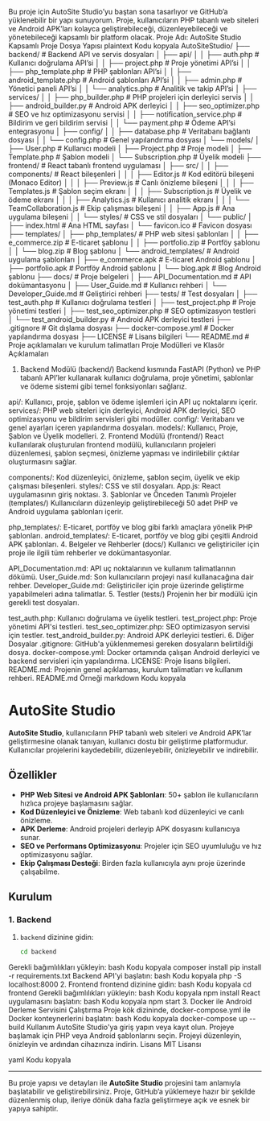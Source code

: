 Bu proje için AutoSite Studio’yu baştan sona tasarlıyor ve GitHub’a yüklenebilir bir yapı sunuyorum. Proje, kullanıcıların PHP tabanlı web siteleri ve Android APK’ları kolayca geliştirebileceği, düzenleyebileceği ve yönetebileceği kapsamlı bir platform olacak.
Proje Adı: AutoSite Studio
Kapsamlı Proje Dosya Yapısı
plaintext
Kodu kopyala
AutoSiteStudio/
├── backend/                            # Backend API ve servis dosyaları
│   ├── api/
│   │   ├── auth.php                    # Kullanıcı doğrulama API’si
│   │   ├── project.php                 # Proje yönetimi API’si
│   │   ├── php_template.php            # PHP şablonları API’si
│   │   ├── android_template.php        # Android şablonları API’si
│   │   ├── admin.php                   # Yönetici paneli API’si
│   │   └── analytics.php               # Analitik ve takip API’si
│   ├── services/
│   │   ├── php_builder.php             # PHP projeleri için derleyici servis
│   │   ├── android_builder.py          # Android APK derleyici
│   │   ├── seo_optimizer.php           # SEO ve hız optimizasyonu servisi
│   │   ├── notification_service.php    # Bildirim ve geri bildirim servisi
│   │   └── payment.php                 # Ödeme API’si entegrasyonu
│   ├── config/
│   │   ├── database.php                # Veritabanı bağlantı dosyası
│   │   └── config.php                  # Genel yapılandırma dosyası
│   └── models/
│       ├── User.php                    # Kullanıcı modeli
│       ├── Project.php                 # Proje modeli
│       ├── Template.php                # Şablon modeli
│       └── Subscription.php            # Üyelik modeli
├── frontend/                           # React tabanlı frontend uygulaması
│   ├── src/
│   │   ├── components/                 # React bileşenleri
│   │   │   ├── Editor.js               # Kod editörü bileşeni (Monaco Editor)
│   │   │   ├── Preview.js              # Canlı önizleme bileşeni
│   │   │   ├── Templates.js            # Şablon seçim ekranı
│   │   │   ├── Subscription.js         # Üyelik ve ödeme ekranı
│   │   │   ├── Analytics.js            # Kullanıcı analitik ekranı
│   │   │   └── TeamCollaboration.js    # Ekip çalışması bileşeni
│   │   ├── App.js                      # Ana uygulama bileşeni
│   │   └── styles/                     # CSS ve stil dosyaları
│   └── public/
│       ├── index.html                  # Ana HTML sayfası
│       └── favicon.ico                 # Favicon dosyası
├── templates/
│   ├── php_templates/                  # PHP web sitesi şablonları
│   │   ├── e_commerce.zip              # E-ticaret şablonu
│   │   ├── portfolio.zip               # Portföy şablonu
│   │   └── blog.zip                    # Blog şablonu
│   └── android_templates/              # Android uygulama şablonları
│       ├── e_commerce.apk              # E-ticaret Android şablonu
│       ├── portfolio.apk               # Portföy Android şablonu
│       └── blog.apk                    # Blog Android şablonu
├── docs/                               # Proje belgeleri
│   ├── API_Documentation.md            # API dokümantasyonu
│   ├── User_Guide.md                   # Kullanıcı rehberi
│   └── Developer_Guide.md              # Geliştirici rehberi
├── tests/                              # Test dosyaları
│   ├── test_auth.php                   # Kullanıcı doğrulama testleri
│   ├── test_project.php                # Proje yönetimi testleri
│   ├── test_seo_optimizer.php          # SEO optimizasyon testleri
│   └── test_android_builder.py         # Android APK derleyici testleri
├── .gitignore                          # Git dışlama dosyası
├── docker-compose.yml                  # Docker yapılandırma dosyası
├── LICENSE                             # Lisans bilgileri
└── README.md                           # Proje açıklamaları ve kurulum talimatları
Proje Modülleri ve Klasör Açıklamaları
1. Backend Modülü (backend/)
Backend kısmında FastAPI (Python) ve PHP tabanlı API’ler kullanarak kullanıcı doğrulama, proje yönetimi, şablonlar ve ödeme sistemi gibi temel fonksiyonları sağlarız.

api/: Kullanıcı, proje, şablon ve ödeme işlemleri için API uç noktalarını içerir.
services/: PHP web siteleri için derleyici, Android APK derleyici, SEO optimizasyonu ve bildirim servisleri gibi modüller.
config/: Veritabanı ve genel ayarları içeren yapılandırma dosyaları.
models/: Kullanıcı, Proje, Şablon ve Üyelik modelleri.
2. Frontend Modülü (frontend/)
React kullanılarak oluşturulan frontend modülü, kullanıcıların projeleri düzenlemesi, şablon seçmesi, önizleme yapması ve indirilebilir çıktılar oluşturmasını sağlar.

components/: Kod düzenleyici, önizleme, şablon seçim, üyelik ve ekip çalışması bileşenleri.
styles/: CSS ve stil dosyaları.
App.js: React uygulamasının giriş noktası.
3. Şablonlar ve Önceden Tanımlı Projeler (templates/)
Kullanıcıların düzenleyip geliştirebileceği 50 adet PHP ve Android uygulama şablonları içerir.

php_templates/: E-ticaret, portföy ve blog gibi farklı amaçlara yönelik PHP şablonları.
android_templates/: E-ticaret, portföy ve blog gibi çeşitli Android APK şablonları.
4. Belgeler ve Rehberler (docs/)
Kullanıcı ve geliştiriciler için proje ile ilgili tüm rehberler ve dokümantasyonlar.

API_Documentation.md: API uç noktalarının ve kullanım talimatlarının dökümü.
User_Guide.md: Son kullanıcıların projeyi nasıl kullanacağına dair rehber.
Developer_Guide.md: Geliştiriciler için proje üzerinde geliştirme yapabilmeleri adına talimatlar.
5. Testler (tests/)
Projenin her bir modülü için gerekli test dosyaları.

test_auth.php: Kullanıcı doğrulama ve üyelik testleri.
test_project.php: Proje yönetimi API'si testleri.
test_seo_optimizer.php: SEO optimizasyon servisi için testler.
test_android_builder.py: Android APK derleyici testleri.
6. Diğer Dosyalar
.gitignore: GitHub'a yüklenmemesi gereken dosyaların belirtildiği dosya.
docker-compose.yml: Docker ortamında çalışan Android derleyici ve backend servisleri için yapılandırma.
LICENSE: Proje lisans bilgileri.
README.md: Projenin genel açıklaması, kurulum talimatları ve kullanım rehberi.
README.md Örneği
markdown
Kodu kopyala
# AutoSite Studio

**AutoSite Studio**, kullanıcıların PHP tabanlı web siteleri ve Android APK’lar geliştirmesine olanak tanıyan, kullanıcı dostu bir geliştirme platformudur. Kullanıcılar projelerini kaydedebilir, düzenleyebilir, önizleyebilir ve indirebilir.

## Özellikler

- **PHP Web Sitesi ve Android APK Şablonları**: 50+ şablon ile kullanıcıların hızlıca projeye başlamasını sağlar.
- **Kod Düzenleyici ve Önizleme**: Web tabanlı kod düzenleyici ve canlı önizleme.
- **APK Derleme**: Android projeleri derleyip APK dosyasını kullanıcıya sunar.
- **SEO ve Performans Optimizasyonu**: Projeler için SEO uyumluluğu ve hız optimizasyonu sağlar.
- **Ekip Çalışması Desteği**: Birden fazla kullanıcıyla aynı proje üzerinde çalışabilme.

## Kurulum

### 1. Backend

1. `backend` dizinine gidin:
   ```bash
   cd backend
Gerekli bağımlılıkları yükleyin:
bash
Kodu kopyala
composer install
pip install -r requirements.txt
Backend API'yi başlatın:
bash
Kodu kopyala
php -S localhost:8000
2. Frontend
frontend dizinine gidin:
bash
Kodu kopyala
cd frontend
Gerekli bağımlılıkları yükleyin:
bash
Kodu kopyala
npm install
React uygulamasını başlatın:
bash
Kodu kopyala
npm start
3. Docker ile Android Derleme Servisini Çalıştırma
Proje kök dizininde, docker-compose.yml ile Docker konteynerlerini başlatın:
bash
Kodu kopyala
docker-compose up --build
Kullanım
AutoSite Studio'ya giriş yapın veya kayıt olun.
Projeye başlamak için PHP veya Android şablonlarını seçin.
Projeyi düzenleyin, önizleyin ve ardından cihazınıza indirin.
Lisans
MIT Lisansı

yaml
Kodu kopyala

---

Bu proje yapısı ve detayları ile **AutoSite Studio** projesini tam anlamıyla başlatabilir ve geliştirebilirsiniz. Proje, GitHub’a yüklemeye hazır bir şekilde düzenlenmiş olup, ileriye dönük daha fazla geliştirmeye açık ve esnek bir yapıya sahiptir.
